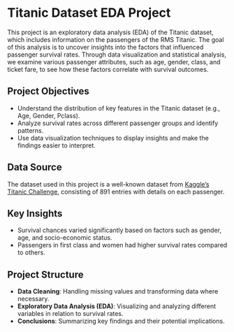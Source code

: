 # Titanic Dataset EDA Project

This project is an exploratory data analysis (EDA) of the Titanic dataset, which includes information on the passengers of the RMS Titanic. The goal of this analysis is to uncover insights into the factors that influenced passenger survival rates. Through data visualization and statistical analysis, we examine various passenger attributes, such as age, gender, class, and ticket fare, to see how these factors correlate with survival outcomes.

## Project Objectives
- Understand the distribution of key features in the Titanic dataset (e.g., Age, Gender, Pclass).
- Analyze survival rates across different passenger groups and identify patterns.
- Use data visualization techniques to display insights and make the findings easier to interpret.

## Data Source
The dataset used in this project is a well-known dataset from [Kaggle’s Titanic Challenge](https://www.kaggle.com/c/titanic/data), consisting of 891 entries with details on each passenger.

## Key Insights
- Survival chances varied significantly based on factors such as gender, age, and socio-economic status.
- Passengers in first class and women had higher survival rates compared to others.

## Project Structure
- **Data Cleaning**: Handling missing values and transforming data where necessary.
- **Exploratory Data Analysis (EDA)**: Visualizing and analyzing different variables in relation to survival rates.
- **Conclusions**: Summarizing key findings and their potential implications.
